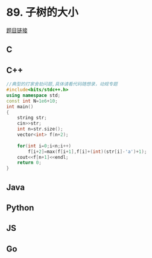 # 89. 子树的大小

[题目链接](https://kamacoder.com/problempage.php?pid=1129)

## C

## C++
```cpp
//典型的打家舍劫问题,具体请看代码随想录，动规专题
#include<bits/stdc++.h>
using namespace std;
const int N=1e6+10;
int main()
{
    string str;
    cin>>str;
    int n=str.size();
    vector<int> f(n+2);
    
    for(int i=0;i<n;i++)
        f[i+2]=max(f[i+1],f[i]+(int)(str[i]-'a')+1);
    cout<<f[n+1]<<endl;
    return 0;
}

```
## Java

## Python

## JS

## Go
